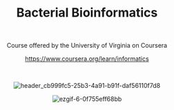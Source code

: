 <div align="center">

# Bacterial Bioinformatics

<br>

Course offered by the University of Virginia on Coursera
  
https://www.coursera.org/learn/informatics

<br>

![header_cb999fc5-25b3-4a91-b91f-daf56110f7d8](https://user-images.githubusercontent.com/55017307/128259179-77ed52ce-fd5f-4404-855c-9cfee4b19105.jpg)

![ezgif-6-0f755eff68bb](https://user-images.githubusercontent.com/55017307/128259383-0ebdb75c-f3dc-404a-a4fd-78e173871f49.jpg)





</div>

